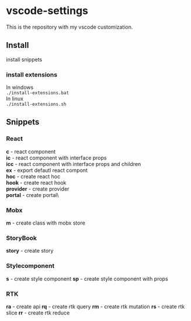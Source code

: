 # vscode-settings
This is the repository with my vscode customization.
## Install
install snippets
### install extensions
In windows\
`./install-extensions.bat`\
In linux\
`./install-extensions.sh`
## Snippets
### React
**c** - react component\
**ic** - react component with interface props\
**icc** - react component with interface props and children\
**ex** - export defautl react compont\
**hoc** - create react hoc\
**hook** - create react hook\
**provider** - create provider\
**portal** - create portal\
### Mobx
**m** - create class with mobx store
### StoryBook
**story** - create story
### Stylecomponent
**s** - create style component
**sp** - create style component with props
### RTK
**ra** - create api
**rq** - create rtk query
**rm** - create rtk mutation
**rs** - create rtk slice
**rr** - create rtk reduce